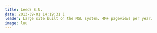 ```yaml
---
title: Leeds S.U.
date: 2013-09-01 14:19:31 Z
leader: Large site built on the MSL system. 4M+ pageviews per year.
image: luu
---
```



